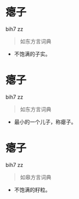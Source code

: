 # 瘪子
bih7 zz
> 如东方言词典
- 不饱满的子实。

# 瘪子
bih7 zz
> 如东方言词典
- 最小的一个儿子，称瘪子。

# 瘪子
bih7 zz
> 如皋方言词典
- 不饱满的籽粒。
